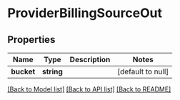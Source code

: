 # ProviderBillingSourceOut

## Properties
Name | Type | Description | Notes
------------ | ------------- | ------------- | -------------
**bucket** | **string** |  | [default to null]

[[Back to Model list]](../README.md#documentation-for-models) [[Back to API list]](../README.md#documentation-for-api-endpoints) [[Back to README]](../README.md)


